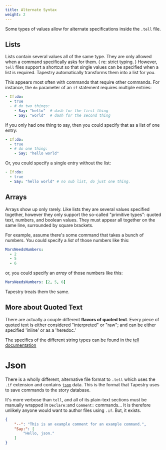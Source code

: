 ```yaml
---
title: Alternate Syntax
weight: 2
---
```


Some types of values allow for alternate specifications inside the `.tell` file.

## Lists 

Lists contain several values all of the same type. They are only allowed when a command specifically asks for them. ( re: strict typing. ) However, `tell` files support a shortcut so that single values can be specified when a list is required. Tapestry automatically transforms them into a list for you.

This appears most often with commands that require other commands. For instance, the `do` parameter of an `if` statement requires multiple entries:

```yaml
- If:do:
  - true
  - # do two things:
    - Say: "hello"  # dash for the first thing
    - Say: "world"  # dash for the second thing
```

If you only had one thing to say, then you could specify that as a list of one entry:

```yaml
- If:do:
  - true
  - # do one thing:
    - Say: "hello world"
```

Or, you could specify a single entry without the list:

```yaml
- If:do:
  - true
  - Say: "hello world" # no sub list, do just one thing.
```

## Arrays

Arrays show up only rarely. Like lists they are several values specified together, however they only support the so-called "primitive types": quoted text, numbers, and boolean values. They must appear all together on the same line, surrounded by square brackets.

For example, assume there's some command that takes a bunch of numbers. You could specify a <em>list</em> of those numbers like this:

```yaml
MarsNeedsNumbers: 
  - 2
  - 5
  - 6
```

or, you could specify an <em>array</em> of those numbers like this:

```yaml
MarsNeedsNumbers: [2, 5, 6]
```

Tapestry treats them the same.

## More about Quoted Text

There are actually a couple different **flavors of quoted text**. Every piece of quoted text is either considered "interpreted" or "raw"; and can be either specified 'inline' or as a 'heredoc.'

The specifics of the different string types can be found in the [tell documentation](http://github.com/ionous/tell) 
 
# Json

There is a wholly different, alternative file format to `.tell` which uses the `.if` extension and contains [`json`](https://en.wikipedia.org/wiki/JSON) data.  This is the format that Tapestry uses to save commands to the story database.  

It's more verbose than `tell`, and all of its plain-text sections must be manually wrapped in `Declare:`and `Comment:` commands... It is therefore unlikely anyone would want to author files using `.if`. But, it exists.

```json
{
    "--": "This is an example comment for an example command.",
    "Say:": [
        "Hello, json."
    ]
}
```